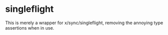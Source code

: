 # singleflight
This is merely a wrapper for x/sync/singleflight, removing the annoying type assertions when in use.
